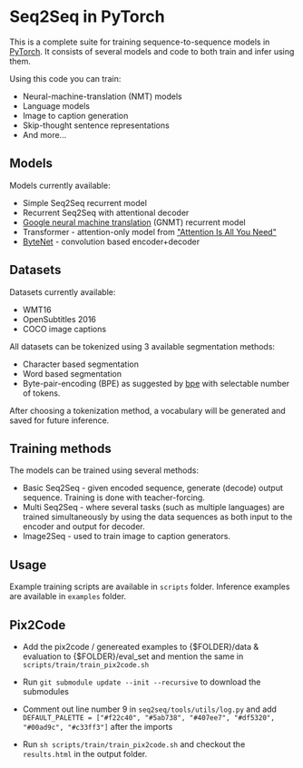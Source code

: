 # Seq2Seq in PyTorch
This is a complete suite for training sequence-to-sequence models in [PyTorch](www.pytorch.org). It consists of several models and code to both train and infer using them.

Using this code you can train:
* Neural-machine-translation (NMT) models
* Language models
* Image to caption generation
* Skip-thought sentence representations
* And more...

## Models
Models currently available:
* Simple Seq2Seq recurrent model
* Recurrent Seq2Seq with attentional decoder
* [Google neural machine translation](https://arxiv.org/abs/1609.08144) (GNMT) recurrent model
* Transformer - attention-only model from ["Attention Is All You Need"](https://arxiv.org/abs/1706.03762)
* [ByteNet](https://arxiv.org/abs/1610.10099) - convolution based encoder+decoder

## Datasets
Datasets currently available:

* WMT16
* OpenSubtitles 2016
* COCO image captions

All datasets can be tokenized using 3 available segmentation methods:

* Character based segmentation
* Word based segmentation
* Byte-pair-encoding (BPE) as suggested by [bpe](https://arxiv.org/abs/1508.07909) with selectable number of tokens.  

After choosing a tokenization method, a vocabulary will be generated and saved for future inference.


## Training methods
The models can be trained using several methods:

* Basic Seq2Seq - given encoded sequence, generate (decode) output sequence. Training is done with teacher-forcing.
* Multi Seq2Seq - where several tasks (such as multiple languages) are trained simultaneously by using the data sequences as both input to the encoder and output for decoder.
* Image2Seq - used to train image to caption generators.

## Usage
Example training scripts are available in ``scripts`` folder. Inference examples are available in ``examples`` folder.

## Pix2Code
* Add the pix2code / genereated examples to {$FOLDER}/data & evaluation to {$FOLDER}/eval_set and mention the same in `scripts/train/train_pix2code.sh`

* Run `git submodule update --init --recursive` to download the submodules

* Comment out line number 9 in `seq2seq/tools/utils/log.py` and add `DEFAULT_PALETTE = ["#f22c40", "#5ab738", "#407ee7", "#df5320", "#00ad9c", "#c33ff3"]` after the imports

* Run `sh scripts/train/train_pix2code.sh` and checkout the `results.html` in the output folder.